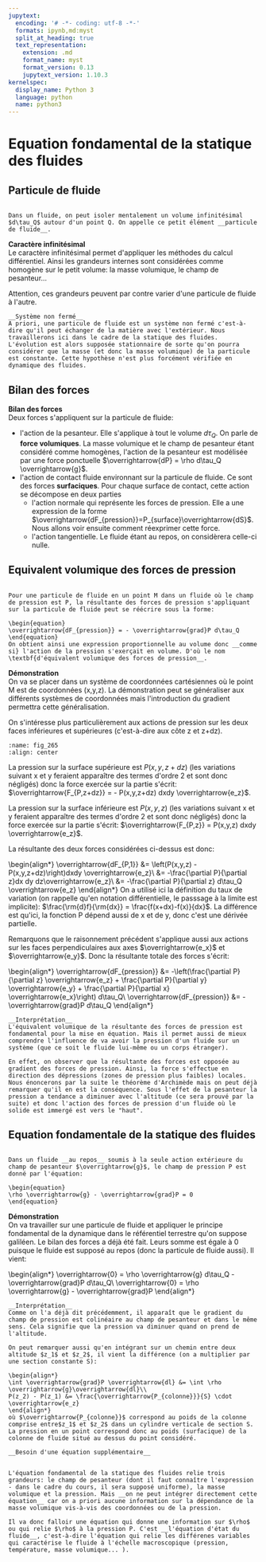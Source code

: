 ```yaml
---
jupytext:
  encoding: '# -*- coding: utf-8 -*-'
  formats: ipynb,md:myst
  split_at_heading: true
  text_representation:
    extension: .md
    format_name: myst
    format_version: 0.13
    jupytext_version: 1.10.3
kernelspec:
  display_name: Python 3
  language: python
  name: python3
---
```

# Equation fondamental de la statique des fluides

## Particule de fluide

````{important} __Définition : Particule de fluide__

Dans un fluide, on peut isoler mentalement un volume infinitésimal $d\tau_Q$ autour d'un point Q. On appelle ce petit élément __particule de fluide__.

````

__Caractère infinitésimal__  
Le caractère infinitésimal permet d'appliquer les méthodes du calcul différentiel. Ainsi les grandeurs internes sont considérées comme homogène sur le petit volume: la masse volumique, le champ de pesanteur... 

Attention, ces grandeurs peuvent par contre varier d'une particule de fluide à l'autre.


````{dropdown} Remarque
__Système non fermé__  
A priori, une particule de fluide est un système non fermé c'est-à-dire qu'il peut échanger de la matière avec l'extérieur. Nous travaillerons ici dans le cadre de la statique des fluides. L'évolution est alors supposée stationnaire de sorte qu'on pourra considérer que la masse (et donc la masse volumique) de la particule est constante. Cette hypothèse n'est plus forcément vérifiée en dynamique des fluides.
````

## Bilan des forces

__Bilan des forces__  
Deux forces s'appliquent sur la particule de fluide:


* l'action de la pesanteur. Elle s'applique à tout le volume $d\tau_Q$. On parle de __force volumiques__. La masse volumique et le champ de pesanteur étant considéré comme homogènes, l'action de la pesanteur est modélisée par une force ponctuelle $\overrightarrow{dP} = \rho d\tau_Q \overrightarrow{g}$.
* l'action de contact fluide environnant sur la particule de fluide. Ce sont des forces __surfaciques__. Pour chaque surface de contact, cette action se décompose en deux parties
    * l'action normale qui représente les forces de pression. Elle a une expression de la forme $\overrightarrow{dF_{pression}}=P_{surface}\overrightarrow{dS}$. Nous allons voir ensuite comment réexprimer cette force.
    * l'action tangentielle. Le fluide étant au repos, on considèrera celle-ci nulle.




## Equivalent volumique des forces de pression

````{important} __Fondamental : Equivalent volumique des forces de pression__

Pour une particule de fluide en un point M dans un fluide où le champ de pression est P, la résultante des forces de pression s'appliquant sur la particule de fluide peut se réécrire sous la forme:

\begin{equation}
\overrightarrow{dF_{pression}} = - \overrightarrow{grad}P d\tau_Q
\end{equation}
On obtient ainsi une expression proportionnelle au volume donc __comme si} l'action de la pression s'exerçait en volume. D'où le nom \textbf{d'équivalent volumique des forces de pression__.
````

__Démonstration__  
On va se placer dans un système de coordonnées cartésiennes où le point M est de coordonnées (x,y,z). La démonstration peut se généraliser aux différents systèmes de coordonnées mais l'introduction du gradient permettra cette généralisation.

On s'intéresse plus particulièrement aux actions de pression sur les deux faces inférieures et supérieures (c'est-à-dire aux côte z et z+dz).

```{figure} ./images/thermo_statique_pression.jpg
:name: fig_265
:align: center

```

La pression sur la surface supérieure est $P(x,y,z+dz)$ (les variations suivant x et y feraient apparaître des termes d'ordre 2 et sont donc négligés) donc la force exercée sur la partie s'écrit: $\overrightarrow{F_{P,z+dz}} = - P(x,y,z+dz) dxdy \overrightarrow{e_z}$.

La pression sur la surface inférieure est $P(x,y,z)$ (les variations suivant x et y feraient apparaître des termes d'ordre 2 et sont donc négligés) donc la force exercée sur la partie s'écrit: $\overrightarrow{F_{P,z}} = P(x,y,z) dxdy \overrightarrow{e_z}$.

La résultante des deux forces considérées ci-dessus est donc:

\begin{align*}
\overrightarrow{dF_{P,1}} &= \left(P(x,y,z) - P(x,y,z+dz)\right)dxdy \overrightarrow{e_z}\\
&= -\frac{\partial P}{\partial z}dx dy dz\overrightarrow{e_z}\\
&= -\frac{\partial P}{\partial z} d\tau_Q \overrightarrow{e_z}
\end{align*}
On a utilisé ici la définition du taux de variation (on rappelle qu'en notation différentielle, le passsage à la limite est implicite): $\frac{\rm{d}f}{\rm{dx}} = \frac{f(x+dx)-f(x)}{dx}$. La différence est qu'ici, la fonction P dépend aussi de x et de y, donc c'est une dérivée partielle.

Remarquons que le raisonnement précédent s'applique aussi aux actions sur les faces perpendiculaires aux axes $\overrightarrow{e_x}$ et $\overrightarrow{e_y}$. Donc la résultante totale des forces s'écrit:

\begin{align*}
\overrightarrow{dF_{pression}} &= -\left(\frac{\partial P}{\partial z}  \overrightarrow{e_z} + \frac{\partial P}{\partial y}  \overrightarrow{e_y} + \frac{\partial P}{\partial x}  \overrightarrow{e_x}\right) d\tau_Q\\
\overrightarrow{dF_{pression}} &= - \overrightarrow{grad}P d\tau_Q
\end{align*}

````{dropdown} Remarque
__Interprétation__  
L'équivalent volumique de la résultante des forces de pression est fondamental pour la mise en équation. Mais il permet aussi de mieux comprendre l'influence de va avoir la pression d'un fluide sur un système (que ce soit le fluide lui-même ou un corps étranger).

En effet, on observer que la résultante des forces est opposée au gradient des forces de pression. Ainsi, la force s'effectue en direction des dépressions (zones de pression plus faibles) locales. Nous énoncerons par la suite le théorème d'Archimède mais on peut déjà remarquer qu'il en est la conséquence. Sous l'effet de la pesanteur la pression a tendance a diminuer avec l'altitude (ce sera prouvé par la suite) et donc l'action des forces de pression d'un fluide où le solide est immergé est vers le "haut".
````

## Equation fondamentale de la statique des fluides

````{important} __Fondamental : Equation fondamentale de la statique des fluides__

Dans un fluide __au repos__ soumis à la seule action extérieure du champ de pesanteur $\overrightarrow{g}$, le champ de pression P est donné par l'équation:

\begin{equation}
\rho \overrightarrow{g} - \overrightarrow{grad}P = 0
\end{equation}
````

__Démonstration__  
On va travailler sur une particule de fluide et appliquer le principe fondamental de la dynamique dans le référentiel terrestre qu'on suppose galiléen. Le bilan des forces a déjà été fait. Leurs somme est égale à 0 puisque le fluide est supposé au repos (donc la particule de fluide aussi). Il vient:

\begin{align*}
\overrightarrow{0} = \rho \overrightarrow{g} d\tau_Q - \overrightarrow{grad}P d\tau_Q\\
\overrightarrow{0} = \rho \overrightarrow{g} - \overrightarrow{grad}P
\end{align*}

````{dropdown} Remarque
__Interprétation__  
Comme on l'a déjà dit précédemment, il apparaît que le gradient du champ de pression est colinéaire au champ de pesanteur et dans le même sens. Cela signifie que la pression va diminuer quand on prend de l'altitude.

On peut remarquer aussi qu'en intégrant sur un chemin entre deux altitude $z_1$ et $z_2$, il vient la différence (on a multiplier par une section constante S):

\begin{align*}
\int \overrightarrow{grad}P \overrightarrow{dl} &= \int \rho \overrightarrow{g}\overrightarrow{dl}\\
P(z_2) - P(z_1) &= \frac{\overrightarrow{P_{colonne}}}{S} \cdot \overrightarrow{e_z}
\end{align*}
où $\overrightarrow{P_{colonne}}$ correspond au poids de la colonne comprise entre$z_1$ et $z_2$ dans un cylindre verticale de section S. La pression en un point correspond donc au poids (surfacique) de la colonne de fluide situé au dessus du point considéré.
````

````{attention}
__Besoin d'une équation supplémentaire__


L'équation fondamental de la statique des fluides relie trois grandeurs: le champ de pesanteur (dont il faut connaître l'expression - dans le cadre du cours, il sera supposé uniforme), la masse volumique et la pression. Mais __on ne peut intégrer directement cette équation__ car on a priori aucune information sur la dépendance de la masse volumique vis-à-vis des coordonnées ou de la pression.

Il va donc falloir une équation qui donne une information sur $\rho$ ou qui relie $\rho$ à la pression P. C'est __l'équation d'état du fluide__, c'est-à-dire l'équation qui relie les différenes variables qui caractérise le fluide à l'échelle macroscopique (pression, température, masse volumique... ).

````

